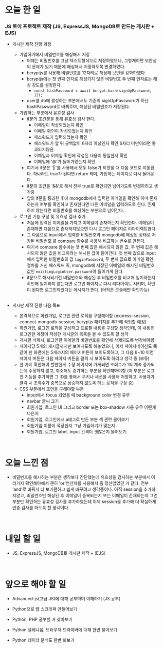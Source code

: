 # 오늘 한 일

### JS 토이 프로젝트 제작 (JS, ExpressJS, MongoDB로 만드는 게시판 + EJS)

- 게시판 제작 진행 과정

  - 가입하기에서 비밀번호를 해싱해서 저장
    - 어제는 비밀번호를 그냥 텍스트형식으로 저장하였으나, 그렇게하면 보안상의 문제가 있기 때문에 해싱해서 저장하도록 변경하였다.
    - bcryptjs를 사용해 비밀번호를 12자리로 해싱해 보안을 강화하였다.
    - bcryptjs에는 첫 번째 인자로 해싱되지 않은 비밀번호 두 번째 인자로는 해싱 강도를 설정한다.
      - `const hashPassword = await bcrypt.hash(signUpPassword, 12);`
    - user를 db에 생성하는 부분에서도 기존의 signUpPassword가 아닌 hashPassword로 바꿔주며, 해싱된 비밀번호가 저장된다.
  - 가입하는 부분에서 유효성 검사
    - if문의 조건문을 통해 유효성 검사 한다.
      - 이메일이 작성되었는지 확인
      - 이메일 확인이 작성되었는지 확인
      - 패스워드가 입력되었는지 확인
      - 패스워드가 앞 뒤 공백없이 6자리 이상인지 확인 6자리 미만이라면 통과되지않음
      - 이메일과 이메일 확인에 작성된 내용이 동일한지 확인
      - 이메일에 '@'가 들어가있는지 확인
    - 여기서 if문은 '||'를 사용해서 모두 false가 되었을 때 다음 코드로 이동된다. 하나라도 true가 된다면 return 되며, 가입하는 페이지로 다시 돌아온다.
    - if문의 조건을 '&&'로 해서 전부 true로 확인되면 넘어가도록 변경하려고 생각중
    - 앞의 if문을 통과한 후에 mongodb에서 입력한 이메일을 확인해 이미 존재하는지 여부를 확인하고 존재한다면 다른 이메일을 입력하도록 한다. 존재하지 않는다면 비밀번호를 해싱하는 부분으로 넘어간다.
  - 로그인 기능 구성 및 유효성 검사 추가
    - 처음에 입력된 이메일을 가지고 이메일이 존재하는지 확인한다. 이메일이 존재하면 다음으로 존재하지않으면 다시 로그인 페이지로 리다이렉트한다.
    - 그 다음으로 input에서 입력한 비밀번호와 mongodb에 해싱된 상태로 저장된 비밀번호 를 compare 함수를 사용해 비교하는 변수를 만든다.
    - 여기서 compare 함수에는 첫 번째 값은 해시되지 않은 값, 두 번째 값은 해시되지 않은 값을 비교하려는 해시된 값이 들어간다. 첫 번째 값으로 input에서 입력한 비밀번호의 값 `loginPassword`, 두 번째 값으로 이메일 확인 절차를 거친 패스워드 즉, mongodb에 저장된 이메일의 해시된 비밀번호 값인 `existingLoginUser.password`이 들어가게 된다.
    - if문으로 해시되기전 비밀번호와 해싱된 후 비밀번호를 비교해 일치하는지 확인해 일치하지 않는다면 로그인 페이지로 다시 리다이렉트 시키며, 확인이 된다면 로그인되었다는 메시지가 뜬다. (아직은 콘솔에만 확인가능)

  <br />

- 게시판 제작 진행 다음 목표

  - 본격적으로 회원가입, 로그인 관련 로직을 구성해야함 (express-session, connect-mongodb-session, bcryptjs 패키지를 추가해 작업할 예정)
  - 회원가입, 로그인 로직을 구성하고 프로필 내용을 구성할 생각인데, 이 내용은 로그인한 계정이 작성한 게시글의 목록을 볼 수 있도록 할 생각
  - 게시글 삭제시, 로그인한 이메일의 비밀번호를 확인해 삭제되도록 변경해야함
  - 페이지당 5개의 게시글까지만 보여지도록 해놓았으니, 이제 페이지네이션도 똑같이 한 화면에는 5개까지의 페이지버튼이 보이도록하고, 그 다음 6~10 이런 페이지 버튼은 다음 페이지 버튼을 클릭 시 보이도록 하려고 생각 중 (보류)
  - 한 가지 확인해야 할만한게 수정 페이지에 가게되면 조회수가 1씩 계속 증가되는데 수정하지 않고, 취소해도 증가하는 부분을 확인해봐야함 (이 부분은 로그인 기능을 추가하면 그 ID를 통해서 쿠키나 세션을 사용해 저장하고, 사용자가 클릭 시 조회수가 중복으로 상승하지 않도록 하는 로직을 구상 중)
  - CSS 부분에서 조언을 구해야할 부분
    - input에서 focus 되었을 때 background color 변경 유무
    - navbar 글씨 크기
    - 회원가입, 로그인 UI 그리고 border 또는 box-shadow 사용 유무 어떤게 나은지
    - 회원가입, 로그인에서 a태그로 만든 부분 색 관련 물어보기
    - 회원가입 이름이 적당한지 그냥 가입하기가 맞는지
    - 회원가입, 로그인 label, input 간격이 괜찮은지 물어보기

<br />

# 오늘 느낀 점

- 비밀번호를 해시하는 부분은 생각보다 간단했는데 유효성을 검사하는 부분에서 여러가지 확인해야해서 괜히 'or'연산자를 사용해서 좀 정신없었던 거 같다. 전부 'and'로 바꿔서 더 보기편하고 쉽게 바꾸려고 생각중이다. 아직 session을 추가하지않고, 비밀번호만 해싱된 후 이메일이 중복되는지 또는 이메일이 존재하는지 그런 부분만 확인하는 유효성 검사를 추가하였는데 이제 session을 추가해 더 확실하게 인증 검사를 하도록 할 생각이다.

<br />

# 내일 할 일

- JS, ExpressJS, MongoDB로 게시판 제작 + (EJS)

<br />

# 앞으로 해야 할 일

- Advanced-js(고급 JS)에 대해 공부하며 이해하기 (JS 공부)

- Python으로 웹 스크래퍼 만들어보기

- Python, PHP 공부할 거 찾아보기

- Python 셀레니움, 브라우저 드라이버에 대해 한번 찾아보기

- Python 데이터 분석도 한번 봐보기
